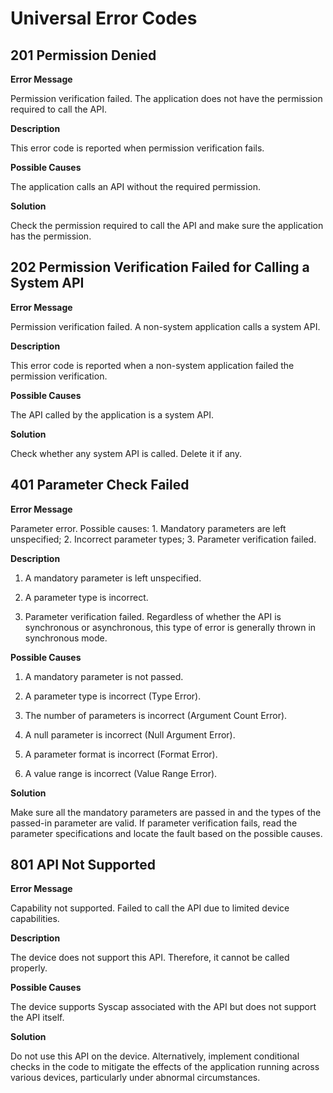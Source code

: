 # Universal Error Codes

## 201 Permission Denied

**Error Message**

Permission verification failed. The application does not have the permission required to call the API.

**Description**

This error code is reported when permission verification fails.

**Possible Causes**

The application calls an API without the required permission.

**Solution**

Check the permission required to call the API and make sure the application has the permission.

## 202 Permission Verification Failed for Calling a System API

**Error Message**

Permission verification failed. A non-system application calls a system API.

**Description**

This error code is reported when a non-system application failed the permission verification.

**Possible Causes**

The API called by the application is a system API.

**Solution**

Check whether any system API is called. Delete it if any.

## 401 Parameter Check Failed

**Error Message**

Parameter error. Possible causes: 1. Mandatory parameters are left unspecified; 2. Incorrect parameter types; 3. Parameter verification failed.

**Description**

1. A mandatory parameter is left unspecified.

2. A parameter type is incorrect.

3. Parameter verification failed. Regardless of whether the API is synchronous or asynchronous, this type of error is generally thrown in synchronous mode.

**Possible Causes**

1. A mandatory parameter is not passed.

2. A parameter type is incorrect (Type Error).

3. The number of parameters is incorrect (Argument Count Error).

4. A null parameter is incorrect (Null Argument Error).

5. A parameter format is incorrect (Format Error).

6. A value range is incorrect (Value Range Error).

**Solution**

Make sure all the mandatory parameters are passed in and the types of the passed-in parameter are valid. If parameter verification fails, read the parameter specifications and locate the fault based on the possible causes.

## 801 API Not Supported

**Error Message**

Capability not supported. Failed to call the API due to limited device capabilities.

**Description**

The device does not support this API. Therefore, it cannot be called properly.

**Possible Causes**

The device supports Syscap associated with the API but does not support the API itself.

**Solution**

Do not use this API on the device. Alternatively, implement conditional checks in the code to mitigate the effects of the application running across various devices, particularly under abnormal circumstances.
